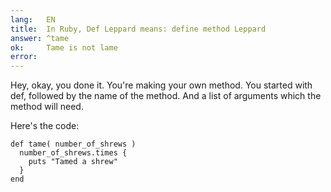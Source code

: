 ```yaml
---
lang:   EN
title:  In Ruby, Def Leppard means: define method Leppard
answer: ^tame
ok:     Tame is not lame
error:  
---
```


Hey, okay, you done it. You're making your own method. You started with def, followed by the name of the method. And a list of arguments which the method will need.

Here's the code:
    
    def tame( number_of_shrews )
      number_of_shrews.times {
        puts "Tamed a shrew"
      }
    end
